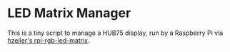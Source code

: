 # LED Matrix Manager

This is a tiny script to manage a HUB75 display, run by a Raspberry Pi via [hzeller's rpi-rgb-led-matrix](https://github.com/hzeller/rpi-rgb-led-matrix).

